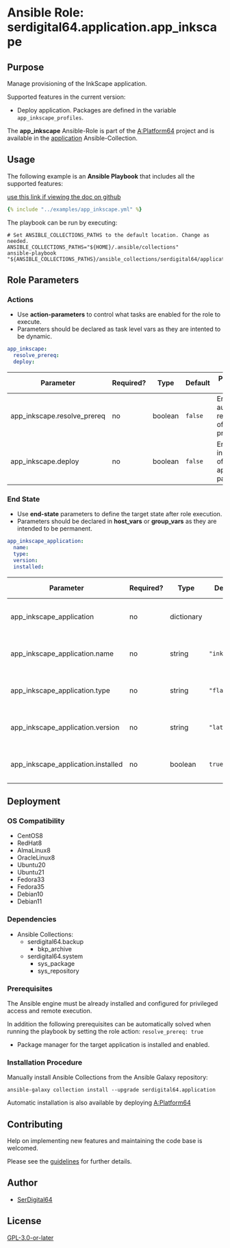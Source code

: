 # Ansible Role: serdigital64.application.app_inkscape

## Purpose

Manage provisioning of the InkScape application.

Supported features in the current version:

- Deploy application. Packages are defined in the variable `app_inkscape_profiles`.

The **app_inkscape** Ansible-Role is part of the [A:Platform64](https://github.com/serdigital64/aplatform64) project and is available in the [application](https://aplatform64.readthedocs.io/en/latest/collections/application) Ansible-Collection.

## Usage

The following example is an **Ansible Playbook** that includes all the supported features:

[use this link if viewing the doc on github](https://github.com/aplatform64/application/blob/main/playbooks/app_inkscape.yml)

```yaml
{% include "../examples/app_inkscape.yml" %}
```

The playbook can be run by executing:

```shell
# Set ANSIBLE_COLLECTIONS_PATHS to the default location. Change as needed.
ANSIBLE_COLLECTIONS_PATHS="${HOME}/.ansible/collections"
ansible-playbook "${ANSIBLE_COLLECTIONS_PATHS}/ansible_collections/serdigital64/application/playbooks/app_inkscape.yml"
```

## Role Parameters

### Actions

- Use **action-parameters** to control what tasks are enabled for the role to execute.
- Parameters should be declared as task level vars as they are intented to be dynamic.

```yaml
app_inkscape:
  resolve_prereq:
  deploy:
```

| Parameter                   | Required? | Type    | Default | Purpose / Value                             |
| --------------------------- | --------- | ------- | ------- | ------------------------------------------- |
| app_inkscape.resolve_prereq | no        | boolean | `false` | Enable automatic resolution of prequisites  |
| app_inkscape.deploy         | no        | boolean | `false` | Enable installation of application packages |

### End State

- Use **end-state** parameters to define the target state after role execution.
- Parameters should be declared in **host_vars** or **group_vars** as they are intended to be permanent.

```yaml
app_inkscape_application:
  name:
  type:
  version:
  installed:
```

| Parameter                          | Required? | Type       | Default      | Purpose / Value                    |
| ---------------------------------- | --------- | ---------- | ------------ | ---------------------------------- |
| app_inkscape_application           | no        | dictionary |              | Set application package end state  |
| app_inkscape_application.name      | no        | string     | `"inkscape"` | Select application package name    |
| app_inkscape_application.type      | no        | string     | `"flatpak"`  | Select application package type    |
| app_inkscape_application.version   | no        | string     | `"latest"`   | Select application package version |
| app_inkscape_application.installed | no        | boolean    | `true`       | Set application package end state  |

## Deployment

### OS Compatibility

- CentOS8
- RedHat8
- AlmaLinux8
- OracleLinux8
- Ubuntu20
- Ubuntu21
- Fedora33
- Fedora35
- Debian10
- Debian11

### Dependencies

- Ansible Collections:
  - serdigital64.backup
    - bkp_archive
  - serdigital64.system
    - sys_package
    - sys_repository

### Prerequisites

The Ansible engine must be already installed and configured for privileged access and remote execution.

In addition the following prerequisites can be automatically solved when running the playbook by setting the role action: `resolve_prereq: true`

- Package manager for the target application is installed and enabled.

### Installation Procedure

Manually install Ansible Collections from the Ansible Galaxy repository:

```shell
ansible-galaxy collection install --upgrade serdigital64.application
```

Automatic installation is also available by deploying [A:Platform64](https://aplatform64.readthedocs.io/en/latest/#deployment)

## Contributing

Help on implementing new features and maintaining the code base is welcomed.

Please see the [guidelines](https://aplatform64.readthedocs.io/en/latest/contributing/CONTRIBUTING) for further details.

## Author

- [SerDigital64](https://serdigital64.github.io/)

## License

[GPL-3.0-or-later](https://www.gnu.org/licenses/gpl-3.0.txt)
